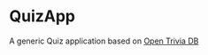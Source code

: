# QuizApp
A generic Quiz application based on [Open Trivia DB](https://opentdb.com/ "OpenTDB's Homepage")
